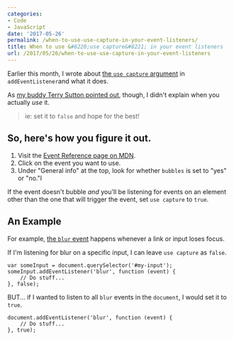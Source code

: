 ```yaml
---
categories:
- Code
- JavaScript
date: '2017-05-26'
permalink: /when-to-use-use-capture-in-your-event-listeners/
title: When to use &#8220;use capture&#8221; in your event listeners
url: /2017/05/26/when-to-use-use-capture-in-your-event-listeners
---
```


Earlier this month, I wrote about [the `use capture` argument](/wtf-is-use-capture-in-vanilla-js-event-listeners/) in `addEventListener`and  what it does.

As [my buddy Terry Sutton pointed out](https://twitter.com/saltcod/status/860482539345104896), though, I didn't explain when you actually *use* it.

> ie: set it to `false` and hope for the best!

## So, here's how you figure it out.

1. Visit the [Event Reference page on MDN](https://developer.mozilla.org/en-US/docs/Web/Events).
2. Click on the event you want to use.
3. Under "General info" at the top, look for whether `bubbles` is set to "yes" or "no."l

If the event doesn't bubble *and* you'll be listening for events on an element other than the one that will trigger the event, set `use capture` to `true`.

## An Example

For example, [the `blur` event](https://developer.mozilla.org/en-US/docs/Web/Events/blur) happens whenever a link or input loses focus.

If I'm listening for blur on a specific input, I can leave `use capture` as `false`.

```lang-javascript
var someInput = document.querySelector('#my-input');
someInput.addEventListener('blur', function (event) {
    // Do stuff...
}, false);
```

BUT... if I wanted to listen to all `blur` events in the `document`, I would set it to `true`.

```lang-javascript
document.addEventListener('blur', function (event) {
    // Do stuff...
}, true);
```